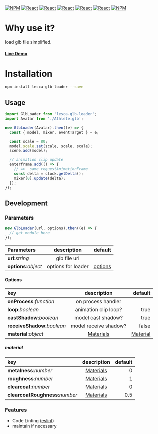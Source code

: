 [![NPM](https://img.shields.io/badge/NPM-ba443f?style=for-the-badge&logo=npm&logoColor=white)](https://www.npmjs.com/)
[![React](https://img.shields.io/badge/Node.js-43853D?style=for-the-badge&logo=node.js&logoColor=white)](https://nodejs.org/en/)
[![React](https://img.shields.io/badge/-ReactJs-61DAFB?style=for-the-badge&logo=react&logoColor=white)](https://zh-hant.reactjs.org/)
[![React](https://img.shields.io/badge/Less-1d365d?style=for-the-badge&logo=less&logoColor=white)](https://lesscss.org/)
[![React](https://img.shields.io/badge/HTML5-E34F26?style=for-the-badge&logo=html5&logoColor=white)](https://www.w3schools.com/html/)
[![React](https://img.shields.io/badge/-CSS3-1572B6?style=for-the-badge&logo=css3&logoColor=white)](https://www.w3schools.com/css/)
[![NPM](https://img.shields.io/badge/DEV-Jameshsu1125-9cf?style=for-the-badge)](https://www.npmjs.com/~jameshsu1125)

# Why use it?

load glb file simplified.

#### [Live Demo](https://jameshsu1125.github.io/lesca-glb-loader/)

# Installation

```sh
npm install lesca-glb-loader --save
```

## Usage

```javascript
import GlbLoader from 'lesca-glb-loader';
import Avatar from './Athlete.glb';

new GlbLoader(Avatar).then((e) => {
  const { model, mixer, eventTarget } = e;

  const scale = 80;
  model.scale.set(scale, scale, scale);
  scene.add(model);

  // animation clip update
  enterframe.add(() => {
    // =>  same requestAnimationFrame
    const delta = clock.getDelta();
    mixer[0].update(delta);
  });
});
```

## Development

### Parameters

```js
new GlbLoader(url, options).then((e) => {
  // get module here
});
```

| Parameters           |    description     |             default |
| :------------------- | :----------------: | ------------------: |
| **url**:_string_     |    glb file url    |                     |
| **options**:_object_ | options for loader | [options](#options) |

#### Options

| key                         |      description      |               default |
| :-------------------------- | :-------------------: | --------------------: |
| **onProcess**:_function_    |  on process handler   |                       |
| **loop**:_boolean_          | animation clip loop?  |                  true |
| **castShadow**:_boolean_    |  model cast shadow?   |                  true |
| **receiveShadow**:_boolean_ | model receive shadow? |                 false |
| **material**:_object_       |      [Materials]      | [Material](#material) |

##### material

| key                             | description | default |
| :------------------------------ | :---------: | ------: |
| **metalness**:_number_          | [Materials] |       0 |
| **roughness**:_number_          | [Materials] |       1 |
| **clearcoat**:_number_          | [Materials] |       0 |
| **clearcoatRoughness**:_number_ | [Materials] |     0.5 |

### Features

- Code Linting ([eslint])
- maintain if necessary

[eslint]: https://eslint.org/
[materials]: https://threejs.org/manual/#en/materials
